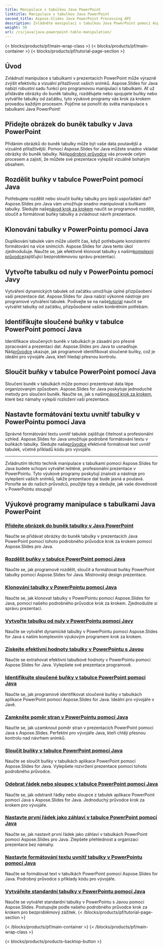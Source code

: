 ```yaml
---
title: Manipulace s tabulkou Java PowerPoint
linktitle: Manipulace s tabulkou Java PowerPoint
second_title: Aspose.Slides Java PowerPoint Processing API
description: Zvládněte manipulaci s tabulkou Java PowerPoint pomocí Aspose.Slides. Naučte se přidávat obrázky, rozdělovat buňky, vytvářet tabulky a další prostřednictvím našich podrobných výukových programů krok za krokem.
weight: 30
url: /cs/java/java-powerpoint-table-manipulation/
---
```


{< blocks/products/pf/main-wrap-class >}
{< blocks/products/pf/main-container >}
{< blocks/products/pf/tutorial-page-section >}

## Úvod

Zvládnutí manipulace s tabulkami v prezentacích PowerPoint může výrazně zvýšit efektivitu a vizuální přitažlivost vašich snímků. Aspose.Slides for Java nabízí robustní sadu funkcí pro programovou manipulaci s tabulkami. Ať už přidáváte obrázky do buněk tabulky, rozdělujete nebo spojujete buňky nebo vytváříte tabulky od začátku, tyto výukové programy vás krok za krokem provedou každým procesem. Pojďme se ponořit do světa manipulace s tabulkami Java PowerPoint!

## Přidejte obrázek do buněk tabulky v Java PowerPoint
Přidáním obrázků do buněk tabulky může být vaše data poutavější a vizuálně přitažlivější. Pomocí Aspose.Slides for Java můžete snadno vkládat obrázky do buněk tabulky. Náš[podrobný průvodce](./add-image-inside-table-cells-java-powerpoint/) vás provede celým procesem a zajistí, že můžete své prezentace vylepšit vizuálně bohatým obsahem.

## Rozdělit buňky v tabulce PowerPoint pomocí Java
 Potřebujete rozdělit nebo sloučit buňky tabulky pro lepší uspořádání dat? Aspose.Slides pro Java vám umožňuje snadno manipulovat s buňkami tabulky. Sledujte naše[návod krok za krokem](./split-cells-powerpoint-table-java/) naučit se programově rozdělit, sloučit a formátovat buňky tabulky a zvládnout návrh prezentace.

## Klonování tabulky v PowerPointu pomocí Java
 Duplikování tabulek vám může ušetřit čas, když potřebujete konzistentní formátování na více snímcích. Aspose.Slides for Java tento úkol zjednodušuje. Naučte se, jak efektivně klonovat tabulky s naším[komplexní průvodce](./clone-table-powerpoint-java/)zajišťující bezproblémovou správu prezentací.

## Vytvořte tabulku od nuly v PowerPointu pomocí Javy
Vytváření dynamických tabulek od začátku umožňuje úplné přizpůsobení vaší prezentace dat. Aspose.Slides for Java nabízí výkonné nástroje pro programové vytváření tabulek. Podívejte se na naše[tutorial](./create-table-from-scratch-powerpoint-java/) naučit se vytvářet tabulky od začátku, přizpůsobené vašim konkrétním potřebám.

## Identifikujte sloučené buňky v tabulce PowerPoint pomocí Java
 Identifikace sloučených buněk v tabulkách je zásadní pro přesné zpracování a prezentaci dat. Aspose.Slides pro Java to usnadňuje. Náš[průvodce](./identify-merged-cells-powerpoint-table-java/) ukazuje, jak programově identifikovat sloučené buňky, což je ideální pro vývojáře Java, kteří hledají přesnou kontrolu.

## Sloučit buňky v tabulce PowerPoint pomocí Java
 Sloučení buněk v tabulkách může pomoci prezentovat data lépe organizovaným způsobem. Aspose.Slides for Java poskytuje jednoduché metody pro sloučení buněk. Naučte se, jak s naším[návod krok za krokem](./merge-cells-powerpoint-table-java/), které bez námahy vylepší rozložení vaší prezentace.

## Nastavte formátování textu uvnitř tabulky v PowerPointu pomocí Java
Správné formátování textu uvnitř tabulek zajišťuje čitelnost a profesionální vzhled. Aspose.Slides for Java umožňuje podrobné formátování textu v buňkách tabulky. Sledujte naše[průvodce](./set-text-formatting-inside-table-powerpoint-java/) efektivně formátovat text uvnitř tabulek, včetně příkladů kódu pro vývojáře.

---

Zvládnutím těchto technik manipulace s tabulkami pomocí Aspose.Slides for Java budete schopni vytvářet leštěné, profesionální prezentace v PowerPointu. Tyto výukové programy poskytují znalosti a nástroje pro vylepšení vašich snímků, takže prezentace dat bude jasná a poutavá. Ponořte se do našich průvodců, použijte tipy a sledujte, jak vaše dovednosti v PowerPointu stoupají!
## Výukové programy manipulace s tabulkami Java PowerPoint
### [Přidejte obrázek do buněk tabulky v Java PowerPoint](./add-image-inside-table-cells-java-powerpoint/)
Naučte se přidávat obrázky do buněk tabulky v prezentacích Java PowerPoint pomocí tohoto podrobného průvodce krok za krokem pomocí Aspose.Slides pro Java.
### [Rozdělit buňky v tabulce PowerPoint pomocí Java](./split-cells-powerpoint-table-java/)
Naučte se, jak programově rozdělit, sloučit a formátovat buňky PowerPoint tabulky pomocí Aspose.Slides for Java. Mistrovský design prezentace.
### [Klonování tabulky v PowerPointu pomocí Java](./clone-table-powerpoint-java/)
Naučte se, jak klonovat tabulky v PowerPointu pomocí Aspose.Slides for Java, pomocí našeho podrobného průvodce krok za krokem. Zjednodušte si správu prezentací.
### [Vytvořte tabulku od nuly v PowerPointu pomocí Javy](./create-table-from-scratch-powerpoint-java/)
Naučte se vytvářet dynamické tabulky v PowerPointu pomocí Aspose.Slides for Java s naším komplexním výukovým programem krok za krokem.
### [Získejte efektivní hodnoty tabulky v PowerPointu s Javou](./get-effective-values-table-powerpoint-java/)
Naučte se extrahovat efektivní tabulkové hodnoty v PowerPointu pomocí Aspose.Slides for Java. Vylepšete své prezentace programově.
### [Identifikujte sloučené buňky v tabulce PowerPoint pomocí Java](./identify-merged-cells-powerpoint-table-java/)
Naučte se, jak programově identifikovat sloučené buňky v tabulkách aplikace PowerPoint pomocí Aspose.Slides for Java. Ideální pro vývojáře v Javě.
### [Zamkněte poměr stran v PowerPointu pomocí Java](./lock-aspect-ratio-powerpoint-java/)
Naučte se, jak uzamknout poměr stran v prezentacích PowerPoint pomocí Java s Aspose.Slides. Perfektní pro vývojáře Java, kteří chtějí přesnou kontrolu nad návrhem snímků.
### [Sloučit buňky v tabulce PowerPoint pomocí Java](./merge-cells-powerpoint-table-java/)
Naučte se sloučit buňky v tabulkách aplikace PowerPoint pomocí Aspose.Slides for Java. Vylepšete rozvržení prezentace pomocí tohoto podrobného průvodce.
### [Odebrat řádek nebo sloupec v tabulce PowerPoint pomocí Java](./remove-row-column-powerpoint-table-java/)
Naučte se, jak odstranit řádky nebo sloupce z tabulek aplikace PowerPoint pomocí Java s Aspose.Slides for Java. Jednoduchý průvodce krok za krokem pro vývojáře.
### [Nastavte první řádek jako záhlaví v tabulce PowerPoint pomocí Java](./set-first-row-header-powerpoint-table-java/)
Naučte se, jak nastavit první řádek jako záhlaví v tabulkách PowerPoint pomocí Aspose.Slides pro Java. Zlepšete přehlednost a organizaci prezentace bez námahy.
### [Nastavte formátování textu uvnitř tabulky v PowerPointu pomocí Java](./set-text-formatting-inside-table-powerpoint-java/)
Naučte se formátovat text v tabulkách PowerPoint pomocí Aspose.Slides for Java. Podrobný průvodce s příklady kódu pro vývojáře.
### [Vytvářejte standardní tabulky v PowerPointu pomocí Java](./create-standard-tables-powerpoint-java/)
Naučte se vytvářet standardní tabulky v PowerPointu s Javou pomocí Aspose.Slides. Postupujte podle našeho podrobného průvodce krok za krokem pro bezproblémový zážitek.
{< /blocks/products/pf/tutorial-page-section >}

{< /blocks/products/pf/main-container >}
{< /blocks/products/pf/main-wrap-class >}

{< blocks/products/products-backtop-button >}
